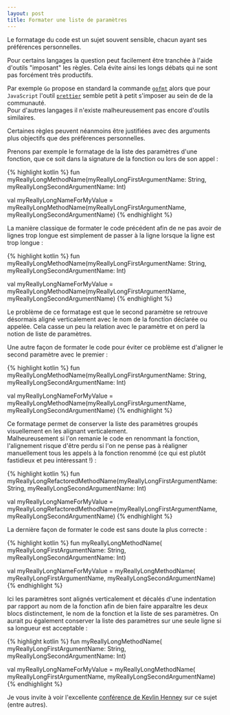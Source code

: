 ```yaml
---
layout: post
title: Formater une liste de paramètres
---
```


Le formatage du code est un sujet souvent sensible, chacun ayant ses préférences personnelles.

Pour certains langages la question peut facilement être tranchée à l'aide d'outils "imposant" les règles. Cela évite ainsi les longs débats qui ne sont pas forcément très productifs.

Par exemple `Go` propose en standard la commande [`gofmt`](https://golang.org/cmd/gofmt/) alors que pour `JavaScript` l'outil [`prettier`](https://prettier.io/) semble petit à petit s'imposer au sein de de la communauté.  
Pour d'autres langages il n'existe malheureusement pas encore d'outils similaires.

Certaines règles peuvent néanmoins être justifiées avec des arguments plus objectifs que des préfèrences personnelles.

Prenons par exemple le formatage de la liste des paramètres d'une fonction, que ce soit dans la signature de la fonction ou lors de son appel :

{% highlight kotlin %}
fun myReallyLongMethodName(myReallyLongFirstArgumentName: String, myReallyLongSecondArgumentName: Int)

val myReallyLongNameForMyValue = myReallyLongMethodName(myReallyLongFirstArgumentName, myReallyLongSecondArgumentName)
{% endhighlight %}

La manière classique de formater le code précédent afin de ne pas avoir de lignes trop longue est simplement de passer à la ligne lorsque la ligne est trop longue :

{% highlight kotlin %}
fun myReallyLongMethodName(myReallyLongFirstArgumentName: String,
    myReallyLongSecondArgumentName: Int)

val myReallyLongNameForMyValue = myReallyLongMethodName(myReallyLongFirstArgumentName,
    myReallyLongSecondArgumentName)
{% endhighlight %}

Le problème de ce formatage est que le second paramètre se retrouve désormais aligné verticalement avec le nom de la fonction déclarée ou appelée. Cela casse un peu la relation avec le paramètre et on perd la notion de liste de paramètres.

Une autre façon de formater le code pour éviter ce problème est d'aligner le second paramètre avec le premier :

{% highlight kotlin %}
fun myReallyLongMethodName(myReallyLongFirstArgumentName: String,
                           myReallyLongSecondArgumentName: Int)

val myReallyLongNameForMyValue = myReallyLongMethodName(myReallyLongFirstArgumentName, 
                                                        myReallyLongSecondArgumentName)
{% endhighlight %}

Ce formatage permet de conserver la liste des paramètres groupés visuellement en les alignant verticalement.  
Malheureusement si l'on remanie le code en renommant la fonction, l'alignement risque d'être perdu si l'on ne pense pas à réaligner manuellement tous les appels à la fonction renommé (ce qui est plutôt fastidieux et peu intéressant !) :

{% highlight kotlin %}
fun myReallyLongRefactoredMethodName(myReallyLongFirstArgumentName: String,
                           myReallyLongSecondArgumentName: Int)

val myReallyLongNameForMyValue = myReallyLongRefactoredMethodName(myReallyLongFirstArgumentName, 
                                                        myReallyLongSecondArgumentName)
{% endhighlight %}

La dernière façon de formater le code est sans doute la plus correcte :

{% highlight kotlin %}
fun myReallyLongMethodName(
        myReallyLongFirstArgumentName: String,
        myReallyLongSecondArgumentName: Int)

val myReallyLongNameForMyValue = myReallyLongMethodName(
        myReallyLongFirstArgumentName,
        myReallyLongSecondArgumentName)
{% endhighlight %}

Ici les paramètres sont alignés verticalement et décalés d'une indentation par rapport au nom de la fonction afin de bien faire apparaître les deux blocs distinctement, le nom de la fonction et la liste de ses paramètres.
On aurait pu également conserver la liste des paramètres sur une seule ligne si sa longueur est acceptable :

{% highlight kotlin %}
fun myReallyLongMethodName(
        myReallyLongFirstArgumentName: String, myReallyLongSecondArgumentName: Int)

val myReallyLongNameForMyValue = myReallyLongMethodName(
        myReallyLongFirstArgumentName, myReallyLongSecondArgumentName)
{% endhighlight %}

Je vous invite à voir l'excellente [conférence de Kevlin Henney](https://youtu.be/ZsHMHukIlJY) sur ce sujet (entre autres).
